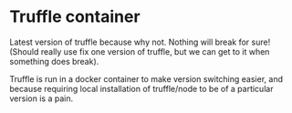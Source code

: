 # Truffle container

Latest version of truffle because why not. Nothing will break for sure! (Should really use fix one version of truffle, but we can get to it when something does break).

Truffle is run in a docker container to make version switching easier, and because requiring local installation of truffle/node to be of a particular version is a pain.
